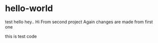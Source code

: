 # hello-world
test
hello
hey..
Hi From second project
Again changes are made from first one

this is test code
